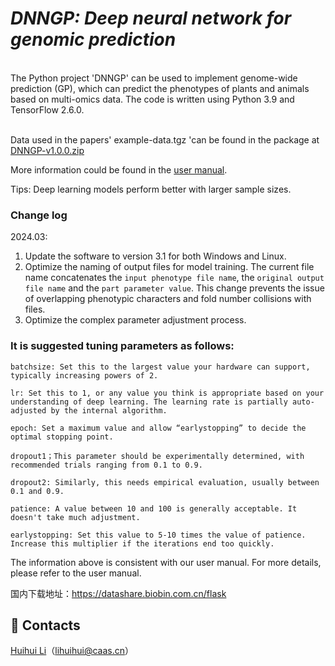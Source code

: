 # ___DNNGP: Deep neural network for genomic prediction___ <br>
<br>
The Python project 'DNNGP' can be used to implement genome-wide prediction (GP), which can predict the phenotypes of plants and animals based on multi-omics data. The code is written using Python 3.9 and TensorFlow 2.6.0.
<br><br>

Data used in the papers' example-data.tgz 'can be found in the package at [DNNGP-v1.0.0.zip](https://github.com/AIBreeding/DNNGP/releases/download/v1.0.0/DNNGP-v1.0.0.zip)

More information could be found in the [user manual](DNNGP-usermanual.pdf).

Tips:
Deep learning models perform better with larger sample sizes.

### Change log

2024.03:
 1. Update the software to version 3.1 for both Windows and Linux.
 2. Optimize the naming of output files for model training. The current file name concatenates the `input phenotype file name`, the `original output file name` and the `part parameter value`. This change prevents the issue of overlapping phenotypic characters and fold number collisions with files.
 3. Optimize the complex parameter adjustment process.

### It is suggested tuning parameters as follows:

    batchsize: Set this to the largest value your hardware can support, typically increasing powers of 2.

    lr: Set this to 1, or any value you think is appropriate based on your understanding of deep learning. The learning rate is partially auto-adjusted by the internal algorithm.

    epoch: Set a maximum value and allow “earlystopping” to decide the optimal stopping point.

    dropout1；This parameter should be experimentally determined, with recommended trials ranging from 0.1 to 0.9.

    dropout2: Similarly, this needs empirical evaluation, usually between 0.1 and 0.9.

    patience: A value between 10 and 100 is generally acceptable. It doesn't take much adjustment.

    earlystopping: Set this value to 5-10 times the value of patience. Increase this multiplier if the iterations end too quickly.

The information above is consistent with our user manual. For more details, please refer to the user manual.

国内下载地址：https://datashare.biobin.com.cn/flask


## 👥 Contacts

[Huihui Li](lihuihui@caas.cn)（lihuihui@caas.cn）

